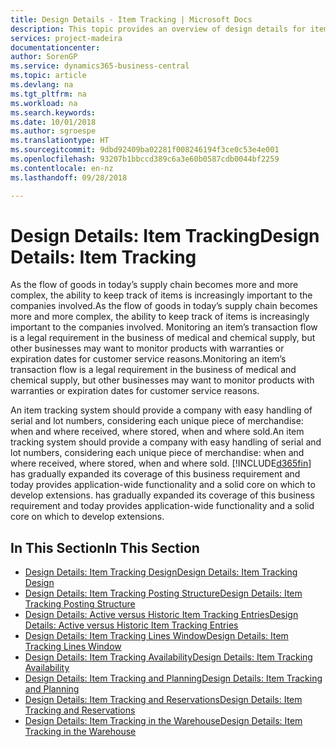 ```yaml
---
title: Design Details - Item Tracking | Microsoft Docs
description: This topic provides an overview of design details for item tracking.
services: project-madeira
documentationcenter: 
author: SorenGP
ms.service: dynamics365-business-central
ms.topic: article
ms.devlang: na
ms.tgt_pltfrm: na
ms.workload: na
ms.search.keywords: 
ms.date: 10/01/2018
ms.author: sgroespe
ms.translationtype: HT
ms.sourcegitcommit: 9dbd92409ba02281f008246194f3ce0c53e4e001
ms.openlocfilehash: 93207b1bbccd389c6a3e60b0587cdb0044bf2259
ms.contentlocale: en-nz
ms.lasthandoff: 09/28/2018

---
```

# <a name="design-details-item-tracking"></a><span data-ttu-id="e3a74-103">Design Details: Item Tracking</span><span class="sxs-lookup"><span data-stu-id="e3a74-103">Design Details: Item Tracking</span></span>
<span data-ttu-id="e3a74-104">As the flow of goods in today’s supply chain becomes more and more complex, the ability to keep track of items is increasingly important to the companies involved.</span><span class="sxs-lookup"><span data-stu-id="e3a74-104">As the flow of goods in today’s supply chain becomes more and more complex, the ability to keep track of items is increasingly important to the companies involved.</span></span> <span data-ttu-id="e3a74-105">Monitoring an item’s transaction flow is a legal requirement in the business of medical and chemical supply, but other businesses may want to monitor products with warranties or expiration dates for customer service reasons.</span><span class="sxs-lookup"><span data-stu-id="e3a74-105">Monitoring an item’s transaction flow is a legal requirement in the business of medical and chemical supply, but other businesses may want to monitor products with warranties or expiration dates for customer service reasons.</span></span>  

<span data-ttu-id="e3a74-106">An item tracking system should provide a company with easy handling of serial and lot numbers, considering each unique piece of merchandise: when and where received, where stored, when and where sold.</span><span class="sxs-lookup"><span data-stu-id="e3a74-106">An item tracking system should provide a company with easy handling of serial and lot numbers, considering each unique piece of merchandise: when and where received, where stored, when and where sold.</span></span> [!INCLUDE[d365fin](includes/d365fin_md.md)] <span data-ttu-id="e3a74-107">has gradually expanded its coverage of this business requirement and today provides application-wide functionality and a solid core on which to develop extensions.</span><span class="sxs-lookup"><span data-stu-id="e3a74-107"> has gradually expanded its coverage of this business requirement and today provides application-wide functionality and a solid core on which to develop extensions.</span></span>  

## <a name="in-this-section"></a><span data-ttu-id="e3a74-108">In This Section</span><span class="sxs-lookup"><span data-stu-id="e3a74-108">In This Section</span></span>  
* [<span data-ttu-id="e3a74-109">Design Details: Item Tracking Design</span><span class="sxs-lookup"><span data-stu-id="e3a74-109">Design Details: Item Tracking Design</span></span>](design-details-item-tracking-design.md)  
* [<span data-ttu-id="e3a74-110">Design Details: Item Tracking Posting Structure</span><span class="sxs-lookup"><span data-stu-id="e3a74-110">Design Details: Item Tracking Posting Structure</span></span>](design-details-item-tracking-posting-structure.md)  
* [<span data-ttu-id="e3a74-111">Design Details: Active versus Historic Item Tracking Entries</span><span class="sxs-lookup"><span data-stu-id="e3a74-111">Design Details: Active versus Historic Item Tracking Entries</span></span>](design-details-active-versus-historic-item-tracking-entries.md)  
* [<span data-ttu-id="e3a74-112">Design Details: Item Tracking Lines Window</span><span class="sxs-lookup"><span data-stu-id="e3a74-112">Design Details: Item Tracking Lines Window</span></span>](design-details-item-tracking-lines-window.md)  
* [<span data-ttu-id="e3a74-113">Design Details: Item Tracking Availability</span><span class="sxs-lookup"><span data-stu-id="e3a74-113">Design Details: Item Tracking Availability</span></span>](design-details-item-tracking-availability.md)  
* [<span data-ttu-id="e3a74-114">Design Details: Item Tracking and Planning</span><span class="sxs-lookup"><span data-stu-id="e3a74-114">Design Details: Item Tracking and Planning</span></span>](design-details-item-tracking-and-planning.md)  
* [<span data-ttu-id="e3a74-115">Design Details: Item Tracking and Reservations</span><span class="sxs-lookup"><span data-stu-id="e3a74-115">Design Details: Item Tracking and Reservations</span></span>](design-details-item-tracking-and-reservations.md)  
* [<span data-ttu-id="e3a74-116">Design Details: Item Tracking in the Warehouse</span><span class="sxs-lookup"><span data-stu-id="e3a74-116">Design Details: Item Tracking in the Warehouse</span></span>](design-details-item-tracking-in-the-warehouse.md)

